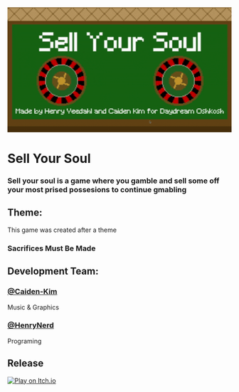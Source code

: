 <img src="https://github.com/HenryNerd/Sell-Your-Soul/blob/bd55a3a49ac0c45aee9a2969e9412e394f8b202c/repo/Screen%20Recording%202025-09-28%20at%2003.25.32.gif" width="1000">

# Sell Your Soul
### Sell your soul is a game where you gamble and sell some off your most prised possesions to continue gmabling

## Theme: 
This game was created after a theme
### Sacrifices Must Be Made

## Development Team:
###  [@Caiden-Kim](https://https://github.com/Caiden-Kim)
Music & Graphics

###  [@HenryNerd](https://https://github.com/HenryNerd)
Programing

## Release
[![Play on Itch.io](https://img.shields.io/badge/Play%20on-Itch.io-red?logo=itch.io&style=for-the-badge)](https://hveedahl.itch.io/sell-your-soul)

